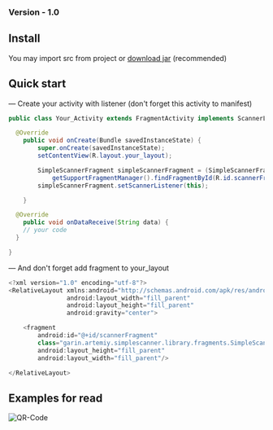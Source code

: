 <h3>Version - 1.0</h3>

<h2>Install</h2>
You may import src from project or <a href="https://github.com/kvirair/Simple-Scanner-Android/releases">download jar</a> (recommended)

<h2>Quick start</h2>

— Create your activity with listener (don't forget this activity to manifest)

```java
public class Your_Activity extends FragmentActivity implements ScannerListener {

  @Override
    public void onCreate(Bundle savedInstanceState) {
        super.onCreate(savedInstanceState);
        setContentView(R.layout.your_layout);

        SimpleScannerFragment simpleScannerFragment = (SimpleScannerFragment)
            getSupportFragmentManager().findFragmentById(R.id.scannerFragment);
        simpleScannerFragment.setScannerListener(this);

    }

  @Override
    public void onDataReceive(String data) {
    // your code
  }

}
```

— And don't forget add fragment to your_layout

```java
<?xml version="1.0" encoding="utf-8"?>
<RelativeLayout xmlns:android="http://schemas.android.com/apk/res/android"
                android:layout_width="fill_parent"
                android:layout_height="fill_parent"
                android:gravity="center">

    <fragment
        android:id="@+id/scannerFragment"
        class="garin.artemiy.simplescanner.library.fragments.SimpleScannerFragment"
        android:layout_height="fill_parent"
        android:layout_width="fill_parent"/>

</RelativeLayout>
```

<h2>Examples for read</h2>

![QR-Code](http://img208.imageshack.us/img208/4696/ors.gif)

